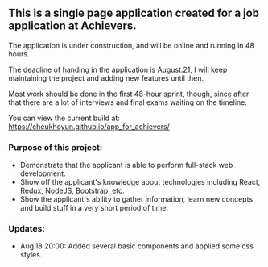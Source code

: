 ## This is a single page application created for a job application at Achievers.

The application is under construction, and will be online and running in 48 hours.

The deadline of handing in the application is August.21, I will keep maintaining the project and adding new features until then.

Most work should be done in the first 48-hour sprint, though, since after that there are a lot of interviews and final exams waiting on the timeline.

You can view the current build at: https://cheukhoyun.github.io/app_for_achievers/

### Purpose of this project:

- Demonstrate that the applicant is able to perform full-stack web development.
- Show off the applicant's knowledge about technologies including React, Redux, NodeJS, Bootstrap, etc.
- Show the applicant's ability to gather information, learn new concepts and build stuff in a very short period of time.

### Updates:

- Aug.18 20:00: Added several basic components and applied some css styles.
